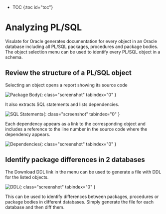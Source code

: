 * TOC
{:toc id="toc"}
# Analyzing PL/SQL

Visulate for Oracle generates documentation for every object in an Oracle database including all PL/SQL packages, procedures and package bodies. The object selection menu can be used to identify every PL/SQL object in a schema.

## Review the structure of a PL/SQL object

Selecting an object opens a report showing its source code

![Package Body](/images/hamburger-menu.png){: class="screenshot" tabindex="0" }

It also extracts SQL statements and lists dependencies.

![SQL Statements](/images/sql-statements.png){: class="screenshot" tabindex="0" }

 Each dependency appears as a link to the corresponding object and includes a reference to the line number in the source code where the dependency appears.

![Dependencies](/images/plsql-dependencies.png){: class="screenshot" tabindex="0" }

## Identify package differences in 2 databases

The Download DDL link in the menu can be used to generate a file with DDL for the listed objects.

![DDL](/images/ddl-download.png){: class="screenshot" tabindex="0" }

This can be used to identify differences between packages, procedures or package bodies in different databases. Simply generate the file for each database and then diff them.